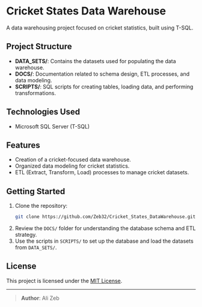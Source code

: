 # Cricket States Data Warehouse

A data warehousing project focused on cricket statistics, built using T-SQL.

## Project Structure

- **DATA_SETS/**: Contains the datasets used for populating the data warehouse.
- **DOCS/**: Documentation related to schema design, ETL processes, and data modeling.
- **SCRIPTS/**: SQL scripts for creating tables, loading data, and performing transformations.

## Technologies Used

- Microsoft SQL Server (T-SQL)

## Features

- Creation of a cricket-focused data warehouse.
- Organized data modeling for cricket statistics.
- ETL (Extract, Transform, Load) processes to manage cricket datasets.

## Getting Started

1. Clone the repository:
    ```bash
    git clone https://github.com/Zeb32/Cricket_States_DataWarehouse.git
    ```
2. Review the `DOCS/` folder for understanding the database schema and ETL strategy.
3. Use the scripts in `SCRIPTS/` to set up the database and load the datasets from `DATA_SETS/`.

## License

This project is licensed under the [MIT License](LICENSE).

---

> **Author**: Ali Zeb
